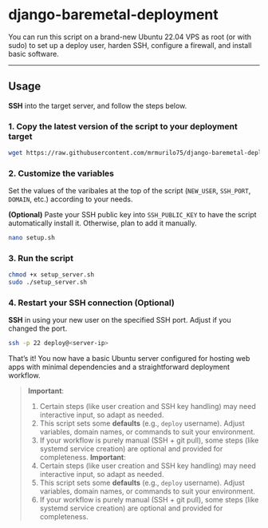 # django-baremetal-deployment

You can run this script on a brand-new Ubuntu 22.04 VPS as root (or with sudo) to set up a deploy user, harden SSH, configure a firewall, and install basic software.

---

## Usage

**SSH** into the target server, and follow the steps below.

### 1. Copy the latest version of the script to your deployment target

```bash
wget https://raw.githubusercontent.com/mrmurilo75/django-baremetal-deployment/refs/heads/main/setup.sh
```
### 2. Customize the variables

Set the values of the varibales at the top of the script (`NEW_USER`, `SSH_PORT`, `DOMAIN`, etc.) according to your needs.

**(Optional)** Paste your SSH public key into `SSH_PUBLIC_KEY` to have the script automatically install it. Otherwise, plan to add it manually.

```bash
nano setup.sh
```

### 3. Run the script

```bash
chmod +x setup_server.sh
sudo ./setup_server.sh
```

### 4. Restart your SSH connection (Optional) 

**SSH** in using your new user on the specified SSH port. Adjust if you changed the port.

```bash
ssh -p 22 deploy@<server-ip>
```

That’s it! You now have a basic Ubuntu server configured for hosting web apps with minimal dependencies and a straightforward deployment workflow.

> **Important**:  
> 1. Certain steps (like user creation and SSH key handling) may need interactive input, so adapt as needed.  
> 2. This script sets some **defaults** (e.g., `deploy` username). Adjust variables, domain names, or commands to suit your environment.  
> 3. If your workflow is purely manual (SSH + git pull), some steps (like systemd service creation) are optional and provided for completeness.
> **Important**:  
> 1. Certain steps (like user creation and SSH key handling) may need interactive input, so adapt as needed.  
> 2. This script sets some **defaults** (e.g., `deploy` username). Adjust variables, domain names, or commands to suit your environment.  
> 3. If your workflow is purely manual (SSH + git pull), some steps (like systemd service creation) are optional and provided for completeness.
